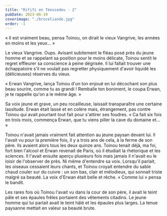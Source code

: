 ```yaml
---
title: "Rififi en Téessedeu - 2"
pubDate: 2023-06-19
coverimage: "./broceliande.jpg"
order: -1
---
```


« Il est vraiment beau, pensa Toinou, on dirait le vieux Vangrive, les années en moins et les yeux… »

Le vieux Vangrive. Oups. Avisant subitement le fléau posé près du jeune homme et se rappelant sa position pour le moins délicate, Toinou sentit le regret effleurer sa conscience à peine dégrisée. Il lui fallait trouver une échappatoire s'il ne voulait pas regretter physiquement d'avoir liquidé les (délicieuses) réserves du vieux.

« Erwan Vangrive, lança Toinou d'un ton enjoué en lui décochant son plus beau sourire, comme tu as grandi !
Remballe ton boniment, le coupa Erwan, je te rappelle qu'on a le même âge. »

Sa voix jeune et grave, un peu rocailleuse, laissait transparaître une certaine lassitude.
Erwan était lassé et en colère mais, étrangement, pas contre Toinou qui avait pourtant tout fait pour s'attirer ses foudres.
« Ca fait six fois en trois mois, commença Erwan, que tu viens piller la cave du domaine
et… »

Toinou n'avait jamais vraiment fait attention au jeune paysan devant lui. Il l'avait vu pour la première fois, il y a trois ans de cela, à la ferme de son père. Ils avaient alors tous les deux quinze ans. Toinou tenait déjà, ma foi, fort bien l'alcool et Erwan revenait de Paris, où il étudiait la rhétorique et les sciences. Il l'avait ensuite aperçu plusieurs fois mais jamais il n'avait eu le loisir de l'observer de près. Ni même d'entendre sa voix.
Lorsqu'il parlait, les oiseaux cessaient leurs chants, et Toinou croyait entendre du sable chaud couler sur du cuivre : un son bas, clair et mélodieux, qui sonnait triste malgré sa beauté.
La voix d'Erwan était belle et rêche.
« Comme lui » pensa le bandit.

Les rares fois où Toinou l'avait vu dans la cour de son père, il avait le teint pâle et ses épaules frêles portaient des vêtements citadins. Le jeune homme qui lui parlait avait le teint hâlé et les épaules plus larges. La tenue paysanne mettait en valeur sa beauté brute.